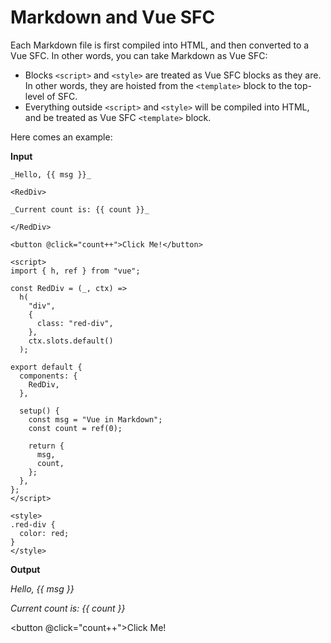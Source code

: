 # Markdown and Vue SFC

Each Markdown file is first compiled into HTML, and then converted to a Vue SFC. In other words, you can take Markdown as Vue SFC:

- Blocks `<script>` and `<style>` are treated as Vue SFC blocks as they are. In other words, they are hoisted from the `<template>` block to the top-level of SFC.
- Everything outside `<script>` and `<style>` will be compiled into HTML, and be treated as Vue SFC `<template>` block.

Here comes an example:

**Input**

```vue
_Hello, {{ msg }}_

<RedDiv>

_Current count is: {{ count }}_

</RedDiv>

<button @click="count++">Click Me!</button>

<script>
import { h, ref } from "vue";

const RedDiv = (_, ctx) =>
  h(
    "div",
    {
      class: "red-div",
    },
    ctx.slots.default()
  );

export default {
  components: {
    RedDiv,
  },

  setup() {
    const msg = "Vue in Markdown";
    const count = ref(0);

    return {
      msg,
      count,
    };
  },
};
</script>

<style>
.red-div {
  color: red;
}
</style>
```

**Output**

_Hello, {{ msg }}_

<RedDiv>

_Current count is: {{ count }}_

</RedDiv>

<button @click="count++">Click Me!</button>

<script>
import { h, ref } from 'vue'

const RedDiv = (_, ctx) => h(
  'div',
  {
    class: 'red-div',
  },
  ctx.slots.default()
)

export default {
  components: {
    RedDiv,
  },

  setup() {
    const msg = 'Vue in Markdown'
    const count = ref(0)

    return {
      msg,
      count,
    }
  }
}
</script>

<style>
.red-div {
  color: red;
}
</style>
